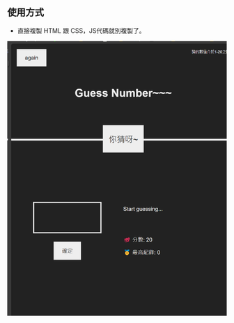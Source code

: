 ## 使用方式
- 直接複製 HTML 跟 CSS，JS代碼就別複製了。

![upgit_20241101_1730430500.png](https://raw.githubusercontent.com/kcwc1029/obsidian-upgit-image/main/2024/11/upgit_20241101_1730430500.png)




